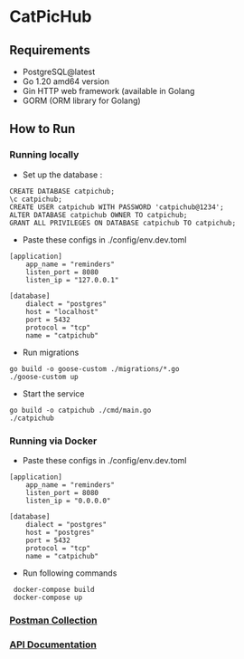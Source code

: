 # CatPicHub

## Requirements

* PostgreSQL@latest
* Go 1.20 amd64 version
* Gin HTTP web framework (available in Golang
* GORM (ORM library for Golang)



## How to Run

### Running locally
* Set up the database :
```
CREATE DATABASE catpichub;
\c catpichub;
CREATE USER catpichub WITH PASSWORD 'catpichub@1234';
ALTER DATABASE catpichub OWNER TO catpichub;
GRANT ALL PRIVILEGES ON DATABASE catpichub TO catpichub;
```

* Paste these configs in ./config/env.dev.toml
```
[application]
    app_name = "reminders"
    listen_port = 8080
    listen_ip = "127.0.0.1"

[database]
    dialect = "postgres"
    host = "localhost"
    port = 5432
    protocol = "tcp"
    name = "catpichub"
```

* Run migrations
```
go build -o goose-custom ./migrations/*.go
./goose-custom up
```
* Start the service
```
go build -o catpichub ./cmd/main.go
./catpichub
```

### Running via Docker

* Paste these configs in ./config/env.dev.toml
```
[application]
    app_name = "reminders"
    listen_port = 8080
    listen_ip = "0.0.0.0"

[database]
    dialect = "postgres"
    host = "postgres"
    port = 5432
    protocol = "tcp"
    name = "catpichub"
```
* Run following commands
```
 docker-compose build 
 docker-compose up
```

### [Postman Collection](https://api.postman.com/collections/27596999-4763bc11-1cb5-4166-a91b-8abfc8bf8ba8?access_key=PMAT-01H4BVR33NKXM8DNG34ZEA4A38)

### [API Documentation](https://documenter.getpostman.com/view/27596999/2s93zCYfPw#aa26aaff-3be9-4e13-9462-da6f6eb7b492)



